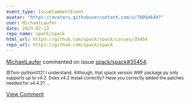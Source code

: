 ```yaml
---
event_type: IssueCommentEvent
avatar: "https://avatars.githubusercontent.com/u/70094649?"
user: MichaelLaufer
date: 2023-02-13
repo_name: spack/spack
html_url: https://github.com/spack/spack/issues/35454
repo_url: https://github.com/spack/spack
---
```


<a href='https://github.com/MichaelLaufer' target='_blank'>MichaelLaufer</a> commented on issue <a href='https://github.com/spack/spack/issues/35454' target='_blank'>spack/spack#35454</a>.

<small>@Tom-python0121 I understand. Although, that spack version WRF package.py only supports up to v4.2. Does v4.2 install correctly? Have you correctly added the patches needed for v4.4.2?...</small>

<a href='https://github.com/spack/spack/issues/35454' target='_blank'>View Comment</a>